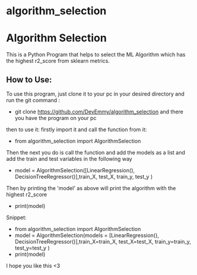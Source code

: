 # algorithm_selection

# Algorithm Selection
This is a Python Program that helps to select the ML Algorithm which has the highest r2_score from sklearn metrics.

## How to Use:
 To use this program, just clone it to your pc in your desired directory and run the git command :
 - git clone https://github.com/DevEmmy/algorithm_selection and there you have the program on your pc
 
 then to use it:
  firstly import it and call the function from it:
  - from algorithm_selection import AlgorithmSelection
  
  Then the next you do is call the function and add the models as a list and add the train and test variables in the following way
   - model = AlgorithmSelection([LinearRegression(), DecisionTreeRegressor()],train_X, test_X, train_y, test_y )
   
  Then by printing the 'model' as above will print the algorithm with the highest r2_score
   - print(model)
   
   Snippet:
   - from algorithm_selection import AlgorithmSelection
   - model = AlgorithmSelection(models = [LinearRegression(), DecisionTreeRegressor()],train_X=train_X, test_X=test_X, train_y=train_y, test_y=test_y )
   - print(model) 
   
   I hope you like this <3

